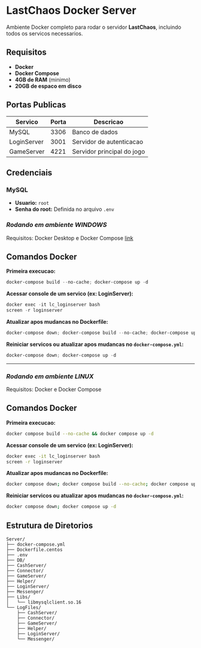 # LastChaos Docker Server

Ambiente Docker completo para rodar o servidor **LastChaos**, incluindo todos os servicos necessarios.

## Requisitos

- **Docker**  
- **Docker Compose**  
- **4GB de RAM** (minimo)  
- **20GB de espaco em disco**  

## Portas Publicas

| **Servico**     | **Porta** | **Descricao**                |
|-----------------|-----------|------------------------------|
| MySQL           | 3306      | Banco de dados               |
| LoginServer     | 3001      | Servidor de autenticacao     |
| GameServer      | 4221      | Servidor principal do jogo   |

## Credenciais

### MySQL  
- **Usuario:** `root`  
- **Senha do root:** Definida no arquivo `.env`  

### ***Rodando em ambiente WINDOWS***
Requisitos: Docker Desktop e Docker Compose [link](https://www.docker.com/products/docker-desktop/)

## Comandos Docker

**Primeira execucao:**  
```powershell
docker-compose build --no-cache; docker-compose up -d
```

**Acessar console de um servico (ex: LoginServer):**  
```powershell
docker exec -it lc_loginserver bash
screen -r loginserver
```

**Atualizar apos mudancas no Dockerfile:**  
```powershell
docker-compose down; docker-compose build --no-cache; docker-compose up -d
```

**Reiniciar servicos ou atualizar apos mudancas no `docker-compose.yml`:**  
```powershell
docker-compose down; docker-compose up -d
```

---

### ***Rodando em ambiente LINUX***
Requisitos: Docker e Docker Compose

## Comandos Docker

**Primeira execucao:**  
```bash
docker compose build --no-cache && docker compose up -d
```

**Acessar console de um servico (ex: LoginServer):**  
```bash
docker exec -it lc_loginserver bash
screen -r loginserver
```

**Atualizar apos mudancas no Dockerfile:**  
```bash
docker compose down; docker compose build --no-cache; docker compose up -d
```

**Reiniciar servicos ou atualizar apos mudancas no `docker-compose.yml`:**  
```bash
docker compose down; docker compose up -d
```

## Estrutura de Diretorios

```
Server/
├── docker-compose.yml
├── Dockerfile.centos
├── .env
├── DB/
├── CashServer/
├── Connector/
├── GameServer/
├── Helper/
├── LoginServer/
├── Messenger/
├── Libs/
│   └── libmysqlclient.so.16
└── LogFiles/
    ├── CashServer/
    ├── Connector/
    ├── GameServer/
    ├── Helper/
    ├── LoginServer/
    └── Messenger/
```

